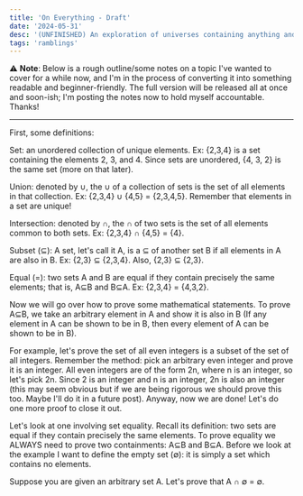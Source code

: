 ```yaml
---
title: 'On Everything - Draft'
date: '2024-05-31'
desc: '(UNFINISHED) An exploration of universes containing anything and everything, and a useful langauge to describe them.'
tags: 'ramblings'
---
```

⚠️ **Note**: Below is a rough outline/some notes on a topic I've wanted to cover for a while now, and I'm in the process of converting it into something readable and beginner-friendly. The full version will be released all at once and soon-ish; I'm posting the notes now to hold myself accountable. Thanks!

-----

First, some definitions:

Set: an unordered collection of unique elements. Ex: {2,3,4} is a set containing the elements 2, 3, and 4. Since sets are unordered, {4, 3, 2} is the same set (more on that later).

Union: denoted by ∪, the ∪ of a collection of sets is the set of all elements in that collection. Ex: {2,3,4} ∪ {4,5} = {2,3,4,5}. Remember that elements in a set are unique!

Intersection: denoted by ∩, the ∩ of two sets is the set of all elements common to both sets. Ex: {2,3,4} ∩ {4,5} = {4}.

Subset (⊆): A set, let's call it A, is a ⊆ of another set B if all elements in A are also in B. Ex: {2,3} ⊆ {2,3,4}. Also, {2,3} ⊆ {2,3}.

Equal (=): two sets A and B are equal if they contain precisely the same elements; that is, A⊆B and B⊆A. Ex: {2,3,4} = {4,3,2}.

Now we will go over how to prove some mathematical statements. To prove A⊆B, we take an arbitrary element in A and show it is also in B (If any element in A can be shown to be in B, then every element of A can be shown to be in B).

For example, let's prove the set of all even integers is a subset of the set of all integers. Remember the method: pick an arbitrary even integer and prove it is an integer. All even integers are of the form 2n, where n is an integer, so let's pick 2n. Since 2 is an integer and n is an integer, 2n is also an integer (this may seem obvious but if we are being rigorous we should prove this too. Maybe I'll do it in a future post). Anyway, now we are done! Let's do one more proof to close it out.

Let's look at one involving set equality. Recall its definition: two sets are equal if they contain precisely the same elements. To prove equality we ALWAYS need to prove two containments: A⊆B and B⊆A. Before we look at the example I want to define the empty set (∅): it is simply a set which contains no elements.

Suppose you are given an arbitrary set A. Let's prove that A ∩ ∅ = ∅. 